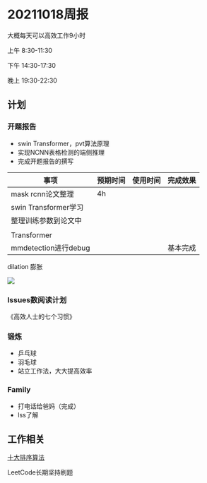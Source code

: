 # 20211018周报



大概每天可以高效工作9小时

上午 8:30-11:30

下午 14:30-17:30

晚上 19:30-22:30



## 计划

### 开题报告



- swin Transformer，pvt算法原理
- 实现NCNN表格检测的端侧推理
- 完成开题报告的撰写



| 事项                  | 预期时间 | 使用时间 | 完成效果 |
| --------------------- | -------- | -------- | -------- |
| mask rcnn论文整理     | 4h       |          |          |
| swin  Transformer学习 |          |          |          |
| 整理训练参数到论文中  |          |          |          |
|                       |          |          |          |
| Transformer           |          |          |          |
| mmdetection进行debug  |          |          | 基本完成 |

dilation 膨胀



![](https://moonstarimg.oss-cn-hangzhou.aliyuncs.com/picgo_img/20211007203507.png)



### Issues数阅读计划

《高效人士的七个习惯》



### 锻炼

- 乒乓球
- 羽毛球
- 站立工作法，大大提高效率



### Family

- 打电话给爸妈（完成）
- lss了解

## 工作相关



[十大排序算法](https://zhuanlan.zhihu.com/p/42586566)

LeetCode长期坚持刷题